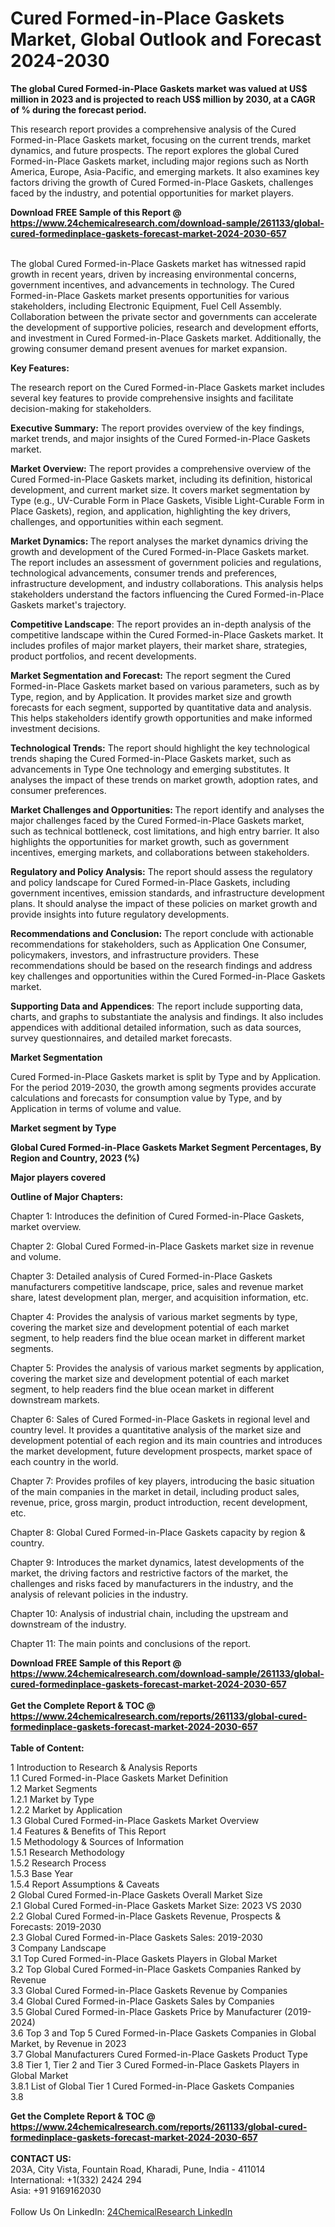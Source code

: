 <h1>Cured Formed-in-Place Gaskets Market, Global Outlook and Forecast 2024-2030</h1><p><strong>The global Cured Formed-in-Place Gaskets market was valued at US$ million in 2023 and is projected to reach US$ million by 2030, at a CAGR of % during the forecast period.</strong></p><p>
</p><p>This research report provides a comprehensive analysis of the Cured Formed-in-Place Gaskets market, focusing on the current trends, market dynamics, and future prospects. The report explores the global Cured Formed-in-Place Gaskets market, including major regions such as North America, Europe, Asia-Pacific, and emerging markets. It also examines key factors driving the growth of Cured Formed-in-Place Gaskets, challenges faced by the industry, and potential opportunities for market players.</p><div><b>Download FREE Sample of this Report @ 
            <a href="https://www.24chemicalresearch.com/download-sample/261133/global-cured-formedinplace-gaskets-forecast-market-2024-2030-657">
            https://www.24chemicalresearch.com/download-sample/261133/global-cured-formedinplace-gaskets-forecast-market-2024-2030-657</a></b></div><br><p>
The global Cured Formed-in-Place Gaskets market has witnessed rapid growth in recent years, driven by increasing environmental concerns, government incentives, and advancements in technology. The Cured Formed-in-Place Gaskets market presents opportunities for various stakeholders, including Electronic Equipment, Fuel Cell Assembly. Collaboration between the private sector and governments can accelerate the development of supportive policies, research and development efforts, and investment in Cured Formed-in-Place Gaskets market. Additionally, the growing consumer demand present avenues for market expansion.</p><p>
<strong>Key Features:</strong></p><p>
The research report on the Cured Formed-in-Place Gaskets market includes several key features to provide comprehensive insights and facilitate decision-making for stakeholders.</p><p>
<strong>Executive Summary:</strong> The report provides overview of the key findings, market trends, and major insights of the Cured Formed-in-Place Gaskets market.</p><p>
<strong>Market Overview:</strong> The report provides a comprehensive overview of the Cured Formed-in-Place Gaskets market, including its definition, historical development, and current market size. It covers market segmentation by Type (e.g., UV-Curable Form in Place Gaskets, Visible Light-Curable Form in Place Gaskets), region, and application, highlighting the key drivers, challenges, and opportunities within each segment.</p><p>
<strong>Market Dynamics: </strong>The report analyses the market dynamics driving the growth and development of the Cured Formed-in-Place Gaskets market. The report includes an assessment of government policies and regulations, technological advancements, consumer trends and preferences, infrastructure development, and industry collaborations. This analysis helps stakeholders understand the factors influencing the Cured Formed-in-Place Gaskets market's trajectory.</p><p>
<strong>Competitive Landscape</strong>: The report provides an in-depth analysis of the competitive landscape within the Cured Formed-in-Place Gaskets market. It includes profiles of major market players, their market share, strategies, product portfolios, and recent developments.</p><p>
<strong>Market Segmentation and Forecast:</strong> The report segment the Cured Formed-in-Place Gaskets market based on various parameters, such as by Type, region, and by Application. It provides market size and growth forecasts for each segment, supported by quantitative data and analysis. This helps stakeholders identify growth opportunities and make informed investment decisions.</p><p>
<strong>Technological Trends:</strong> The report should highlight the key technological trends shaping the Cured Formed-in-Place Gaskets market, such as advancements in Type One technology and emerging substitutes. It analyses the impact of these trends on market growth, adoption rates, and consumer preferences.</p><p>
<strong>Market Challenges and Opportunities: </strong>The report identify and analyses the major challenges faced by the Cured Formed-in-Place Gaskets market, such as technical bottleneck, cost limitations, and high entry barrier. It also highlights the opportunities for market growth, such as government incentives, emerging markets, and collaborations between stakeholders.</p><p>
<strong>Regulatory and Policy Analysis:</strong> The report should assess the regulatory and policy landscape for Cured Formed-in-Place Gaskets, including government incentives, emission standards, and infrastructure development plans. It should analyse the impact of these policies on market growth and provide insights into future regulatory developments.</p><p>
<strong>Recommendations and Conclusion:</strong> The report conclude with actionable recommendations for stakeholders, such as Application One Consumer, policymakers, investors, and infrastructure providers. These recommendations should be based on the research findings and address key challenges and opportunities within the Cured Formed-in-Place Gaskets market.</p><p>
<strong>Supporting Data and Appendices</strong>: The report include supporting data, charts, and graphs to substantiate the analysis and findings. It also includes appendices with additional detailed information, such as data sources, survey questionnaires, and detailed market forecasts.</p><p>
<strong>Market Segmentation</strong></p><p>
Cured Formed-in-Place Gaskets market is split by Type and by Application. For the period 2019-2030, the growth among segments provides accurate calculations and forecasts for consumption value by Type, and by Application in terms of volume and value.</p><p>
<strong>Market segment by Type</strong></p><p>
</p><p>
</p><p><strong>Global Cured Formed-in-Place Gaskets Market Segment Percentages, By Region and Country, 2023 (%)</strong></p><p>
</p><p>
</p><p><strong>Major players covered</strong></p><p>
</p><p>
</p><p><strong>Outline of Major Chapters:</strong></p><p>
Chapter 1: Introduces the definition of Cured Formed-in-Place Gaskets, market overview.</p><p>
Chapter 2: Global Cured Formed-in-Place Gaskets market size in revenue and volume.</p><p>
Chapter 3: Detailed analysis of Cured Formed-in-Place Gaskets manufacturers competitive landscape, price, sales and revenue market share, latest development plan, merger, and acquisition information, etc.</p><p>
Chapter 4: Provides the analysis of various market segments by type, covering the market size and development potential of each market segment, to help readers find the blue ocean market in different market segments.</p><p>
Chapter 5: Provides the analysis of various market segments by application, covering the market size and development potential of each market segment, to help readers find the blue ocean market in different downstream markets.</p><p>
Chapter 6: Sales of Cured Formed-in-Place Gaskets in regional level and country level. It provides a quantitative analysis of the market size and development potential of each region and its main countries and introduces the market development, future development prospects, market space of each country in the world.</p><p>
Chapter 7: Provides profiles of key players, introducing the basic situation of the main companies in the market in detail, including product sales, revenue, price, gross margin, product introduction, recent development, etc.</p><p>
Chapter 8: Global Cured Formed-in-Place Gaskets capacity by region &amp; country.</p><p>
Chapter 9: Introduces the market dynamics, latest developments of the market, the driving factors and restrictive factors of the market, the challenges and risks faced by manufacturers in the industry, and the analysis of relevant policies in the industry.</p><p>
Chapter 10: Analysis of industrial chain, including the upstream and downstream of the industry.</p><p>
Chapter 11: The main points and conclusions of the report.</p><div><b>Download FREE Sample of this Report @ 
            <a href="https://www.24chemicalresearch.com/download-sample/261133/global-cured-formedinplace-gaskets-forecast-market-2024-2030-657">
            https://www.24chemicalresearch.com/download-sample/261133/global-cured-formedinplace-gaskets-forecast-market-2024-2030-657</a></b></div><br><div><b>Get the Complete Report & TOC @ 
            <a href="https://www.24chemicalresearch.com/reports/261133/global-cured-formedinplace-gaskets-forecast-market-2024-2030-657">
            https://www.24chemicalresearch.com/reports/261133/global-cured-formedinplace-gaskets-forecast-market-2024-2030-657</a></b></div><br>
            <b>Table of Content:</b><p>1 Introduction to Research & Analysis Reports<br />
    1.1 Cured Formed-in-Place Gaskets Market Definition<br />
    1.2 Market Segments<br />
        1.2.1 Market by Type<br />
        1.2.2 Market by Application<br />
    1.3 Global Cured Formed-in-Place Gaskets Market Overview<br />
    1.4 Features & Benefits of This Report<br />
    1.5 Methodology & Sources of Information<br />
        1.5.1 Research Methodology<br />
        1.5.2 Research Process<br />
        1.5.3 Base Year<br />
        1.5.4 Report Assumptions & Caveats<br />
2 Global Cured Formed-in-Place Gaskets Overall Market Size<br />
    2.1 Global Cured Formed-in-Place Gaskets Market Size: 2023 VS 2030<br />
    2.2 Global Cured Formed-in-Place Gaskets Revenue, Prospects & Forecasts: 2019-2030<br />
    2.3 Global Cured Formed-in-Place Gaskets Sales: 2019-2030<br />
3 Company Landscape<br />
    3.1 Top Cured Formed-in-Place Gaskets Players in Global Market<br />
    3.2 Top Global Cured Formed-in-Place Gaskets Companies Ranked by Revenue<br />
    3.3 Global Cured Formed-in-Place Gaskets Revenue by Companies<br />
    3.4 Global Cured Formed-in-Place Gaskets Sales by Companies<br />
    3.5 Global Cured Formed-in-Place Gaskets Price by Manufacturer (2019-2024)<br />
    3.6 Top 3 and Top 5 Cured Formed-in-Place Gaskets Companies in Global Market, by Revenue in 2023<br />
    3.7 Global Manufacturers Cured Formed-in-Place Gaskets Product Type<br />
    3.8 Tier 1, Tier 2 and Tier 3 Cured Formed-in-Place Gaskets Players in Global Market<br />
        3.8.1 List of Global Tier 1 Cured Formed-in-Place Gaskets Companies<br />
        3.8</p><div><b>Get the Complete Report & TOC @ 
            <a href="https://www.24chemicalresearch.com/reports/261133/global-cured-formedinplace-gaskets-forecast-market-2024-2030-657">
            https://www.24chemicalresearch.com/reports/261133/global-cured-formedinplace-gaskets-forecast-market-2024-2030-657</a></b></div><br><b>CONTACT US:</b><br>
            203A, City Vista, Fountain Road, Kharadi, Pune, India - 411014<br>
            International: +1(332) 2424 294<br>
            Asia: +91 9169162030 <br><br>
            Follow Us On LinkedIn: <a href="https://www.linkedin.com/company/24chemicalresearch/">24ChemicalResearch LinkedIn</a>